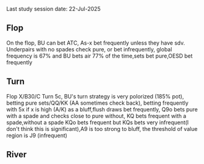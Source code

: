 Last study session date: 22-Jul-2025

## Flop

On the flop, BU can bet ATC, As-x bet frequently unless they have sdv. Underpairs with no spades check pure, or bet infrequently, global frequency is 67% and BU bets air 77% of the time,sets bet pure,OESD bet frequently

## Turn

Flop X/B30/C Turn 5c, BU's turn strategy is very polorized (185% pot), betting pure sets/QQ/KK (AA sometimes check back), betting frequently with 5x if x is high (A/K) as a bluff,flush draws bet frequently, Q9o bets pure with a spade and checks close to pure without, KQ bets frequent with a spade,without a spade KQo bets frequent but KQs bets very infrequent(I don't think this is significant),A9 is too strong to bluff, the threshold of value region is J9 (infrequent)

## River
